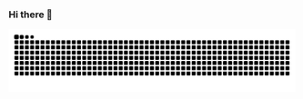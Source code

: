 ### Hi there 👋[](https://komarev.com/ghpvc/?username=LafavergeNicolas&color=d93b7d)

<picture>
 <source media="(prefers-color-scheme: dark)" srcset="https://github.com/LafavergeNicolas/LafavergeNicolas/blob/output/github-contribution-grid-snake-dark.svg">
 <img alt="Light mode snake svg" src="https://github.com/LafavergeNicolas/LafavergeNicolas/blob/output/github-contribution-grid-snake.svg">
</picture>
